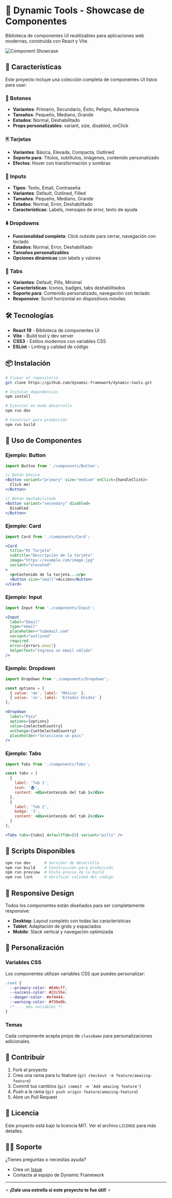 # 🧰 Dynamic Tools - Showcase de Componentes

Biblioteca de componentes UI reutilizables para aplicaciones web modernas, construida con React y Vite.

![Component Showcase](https://github.com/user-attachments/assets/a360021b-dc7b-4dc1-9b6a-e305d3d59b86)

## 🚀 Características

Este proyecto incluye una colección completa de componentes UI listos para usar:

### 🔘 Botones
- **Variantes**: Primario, Secundario, Éxito, Peligro, Advertencia
- **Tamaños**: Pequeño, Mediano, Grande
- **Estados**: Normal, Deshabilitado
- **Props personalizables**: variant, size, disabled, onClick

### 🃏 Tarjetas
- **Variantes**: Básica, Elevada, Compacta, Outlined
- **Soporte para**: Títulos, subtítulos, imágenes, contenido personalizado
- **Efectos**: Hover con transformación y sombras

### 📝 Inputs
- **Tipos**: Texto, Email, Contraseña
- **Variantes**: Default, Outlined, Filled
- **Tamaños**: Pequeño, Mediano, Grande
- **Estados**: Normal, Error, Deshabilitado
- **Características**: Labels, mensajes de error, texto de ayuda

### ⬇️ Dropdowns
- **Funcionalidad completa**: Click outside para cerrar, navegación con teclado
- **Estados**: Normal, Error, Deshabilitado
- **Tamaños personalizables**
- **Opciones dinámicas** con labels y valores

### 📑 Tabs
- **Variantes**: Default, Pills, Minimal
- **Características**: Iconos, badges, tabs deshabilitados
- **Soporte para**: Contenido personalizado, navegación con teclado
- **Responsive**: Scroll horizontal en dispositivos móviles

## 🛠️ Tecnologías

- **React 19** - Biblioteca de componentes UI
- **Vite** - Build tool y dev server
- **CSS3** - Estilos modernos con variables CSS
- **ESLint** - Linting y calidad de código

## 📦 Instalación

```bash
# Clonar el repositorio
git clone https://github.com/dynamic-framework/dynamic-tools.git

# Instalar dependencias
npm install

# Ejecutar en modo desarrollo
npm run dev

# Construir para producción
npm run build
```

## 🎨 Uso de Componentes

### Ejemplo: Button
```jsx
import Button from './components/Button';

// Botón básico
<Button variant="primary" size="medium" onClick={handleClick}>
  Click me!
</Button>

// Botón deshabilitado
<Button variant="secondary" disabled>
  Disabled
</Button>
```

### Ejemplo: Card
```jsx
import Card from './components/Card';

<Card 
  title="Mi Tarjeta" 
  subtitle="Descripción de la tarjeta"
  image="https://example.com/image.jpg"
  variant="elevated"
>
  <p>Contenido de la tarjeta...</p>
  <Button size="small">Acción</Button>
</Card>
```

### Ejemplo: Input
```jsx
import Input from './components/Input';

<Input
  label="Email"
  type="email"
  placeholder="tu@email.com"
  variant="outlined"
  required
  error={errors.email}
  helperText="Ingresa un email válido"
/>
```

### Ejemplo: Dropdown
```jsx
import Dropdown from './components/Dropdown';

const options = [
  { value: 'mx', label: 'México' },
  { value: 'us', label: 'Estados Unidos' }
];

<Dropdown
  label="País"
  options={options}
  value={selectedCountry}
  onChange={setSelectedCountry}
  placeholder="Selecciona un país"
/>
```

### Ejemplo: Tabs
```jsx
import Tabs from './components/Tabs';

const tabs = [
  {
    label: 'Tab 1',
    icon: '🏠',
    content: <div>Contenido del tab 1</div>
  },
  {
    label: 'Tab 2',
    badge: '3',
    content: <div>Contenido del tab 2</div>
  }
];

<Tabs tabs={tabs} defaultTab={0} variant="pills" />
```

## 🎯 Scripts Disponibles

```bash
npm run dev      # Servidor de desarrollo
npm run build    # Construcción para producción
npm run preview  # Vista previa de la build
npm run lint     # Verificar calidad del código
```

## 📱 Responsive Design

Todos los componentes están diseñados para ser completamente responsive:

- **Desktop**: Layout completo con todas las características
- **Tablet**: Adaptación de grids y espaciados
- **Mobile**: Stack vertical y navegación optimizada

## 🎨 Personalización

### Variables CSS
Los componentes utilizan variables CSS que puedes personalizar:

```css
:root {
  --primary-color: #646cff;
  --success-color: #22c55e;
  --danger-color: #ef4444;
  --warning-color: #f59e0b;
  /* ... más variables */
}
```

### Temas
Cada componente acepta props de `className` para personalizaciones adicionales.

## 🤝 Contribuir

1. Fork el proyecto
2. Crea una rama para tu feature (`git checkout -b feature/amazing-feature`)
3. Commit tus cambios (`git commit -m 'Add amazing feature'`)
4. Push a la rama (`git push origin feature/amazing-feature`)
5. Abre un Pull Request

## 📄 Licencia

Este proyecto está bajo la licencia MIT. Ver el archivo `LICENSE` para más detalles.

## 🙋‍♂️ Soporte

¿Tienes preguntas o necesitas ayuda? 

- Crea un [Issue](https://github.com/dynamic-framework/dynamic-tools/issues)
- Contacta al equipo de Dynamic Framework

---

⭐ **¡Dale una estrella si este proyecto te fue útil!** ⭐
